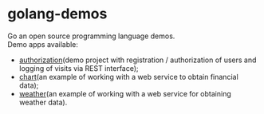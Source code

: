 # golang-demos
Go an open source programming language demos.  
Demo apps available:  
- [authorization](https://github.com/rednavis/golang-demos/tree/main/authorization/ "Authorization demo")(demo project with registration / authorization of users and logging of visits via REST interface);
- [chart](https://github.com/rednavis/golang-demos/tree/main/chart/ "Working with financial service demo")(an example of working with a web service to obtain financial data);
- [weather](https://github.com/rednavis/golang-demos/tree/main/weather/ "Working with a web service demo")(an example of working with a web service for obtaining weather data).
